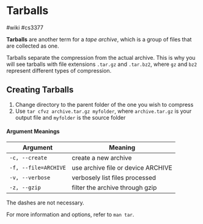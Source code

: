 # Tarballs
#wiki #cs3377 

**Tarballs** are another term for a *tape archive*, which is a group of files that are collected as one.

Tarballs separate the compression from the actual archive. This is why you will see tarballs with file extensions `.tar.gz` and `.tar.bz2`, where `gz` and `bz2` represent different types of compression.

## Creating Tarballs
1. Change directory to the parent folder of the one you wish to compress
2. Use `tar cfvz archive.tar.gz myfolder`, where `archive.tar.gz` is your output file and `myfolder` is the source folder

#### Argument Meanings
| Argument             | Meaning                            |
| -------------------- | ---------------------------------- |
| `-c, --create`       | create a new archive               |
| `-f, --file=ARCHIVE` | use archive file or device ARCHIVE |
| `-v, --verbose`      | verbosely list files processed     |
| `-z, --gzip`         | filter the archive through gzip    |

The dashes are not necessary.

For more information and options, refer to `man tar`.

